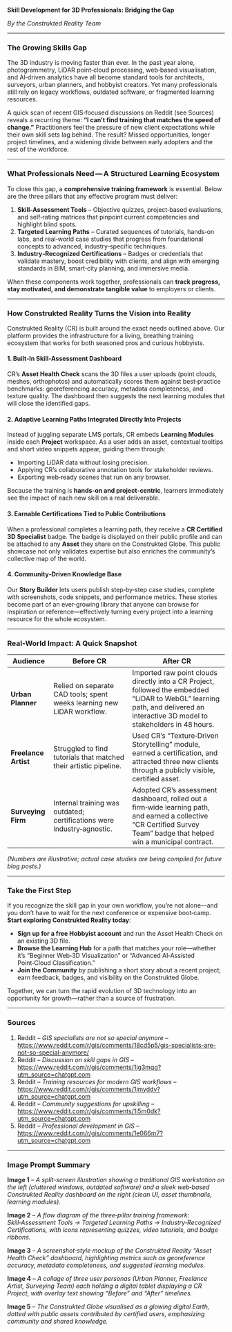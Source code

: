**Skill Development for 3D Professionals: Bridging the Gap**  

*By the Construkted Reality Team*  

---

### The Growing Skills Gap

The 3D industry is moving faster than ever. In the past year alone, photogrammetry, LiDAR point‑cloud processing, web‑based visualisation, and AI‑driven analytics have all become standard tools for architects, surveyors, urban planners, and hobbyist creators. Yet many professionals still rely on legacy workflows, outdated software, or fragmented learning resources.  

A quick scan of recent GIS‑focused discussions on Reddit (see Sources) reveals a recurring theme: **“I can’t find training that matches the speed of change.”** Practitioners feel the pressure of new client expectations while their own skill sets lag behind. The result? Missed opportunities, longer project timelines, and a widening divide between early adopters and the rest of the workforce.

---

### What Professionals Need — A Structured Learning Ecosystem

To close this gap, a **comprehensive training framework** is essential. Below are the three pillars that any effective program must deliver:

1. **Skill‑Assessment Tools** – Objective quizzes, project‑based evaluations, and self‑rating matrices that pinpoint current competencies and highlight blind spots.  
2. **Targeted Learning Paths** – Curated sequences of tutorials, hands‑on labs, and real‑world case studies that progress from foundational concepts to advanced, industry‑specific techniques.  
3. **Industry‑Recognized Certifications** – Badges or credentials that validate mastery, boost credibility with clients, and align with emerging standards in BIM, smart‑city planning, and immersive media.

When these components work together, professionals can **track progress, stay motivated, and demonstrate tangible value** to employers or clients.

---

### How Construkted Reality Turns the Vision into Reality

Construkted Reality (CR) is built around the exact needs outlined above. Our platform provides the infrastructure for a living, breathing training ecosystem that works for both seasoned pros and curious hobbyists.

#### 1. Built‑In Skill‑Assessment Dashboard  
CR’s **Asset Health Check** scans the 3D files a user uploads (point clouds, meshes, orthophotos) and automatically scores them against best‑practice benchmarks: georeferencing accuracy, metadata completeness, and texture quality. The dashboard then suggests the next learning modules that will close the identified gaps.

#### 2. Adaptive Learning Paths Integrated Directly Into Projects  
Instead of juggling separate LMS portals, CR embeds **Learning Modules** inside each **Project** workspace. As a user adds an asset, contextual tooltips and short video snippets appear, guiding them through:

* Importing LiDAR data without losing precision.  
* Applying CR’s collaborative annotation tools for stakeholder reviews.  
* Exporting web‑ready scenes that run on any browser.

Because the training is **hands‑on and project‑centric**, learners immediately see the impact of each new skill on a real deliverable.

#### 3. Earnable Certifications Tied to Public Contributions  
When a professional completes a learning path, they receive a **CR Certified 3D Specialist** badge. The badge is displayed on their public profile and can be attached to any **Asset** they share on the Construkted Globe. This public showcase not only validates expertise but also enriches the community’s collective map of the world.

#### 4. Community‑Driven Knowledge Base  
Our **Story Builder** lets users publish step‑by‑step case studies, complete with screenshots, code snippets, and performance metrics. These stories become part of an ever‑growing library that anyone can browse for inspiration or reference—effectively turning every project into a learning resource for the whole ecosystem.

---

### Real‑World Impact: A Quick Snapshot

| Audience | Before CR | After CR |
|---|---|---|
| **Urban Planner** | Relied on separate CAD tools; spent weeks learning new LiDAR workflow. | Imported raw point clouds directly into a CR Project, followed the embedded “LiDAR to WebGL” learning path, and delivered an interactive 3D model to stakeholders in 48 hours. |
| **Freelance Artist** | Struggled to find tutorials that matched their artistic pipeline. | Used CR’s “Texture‑Driven Storytelling” module, earned a certification, and attracted three new clients through a publicly visible, certified asset. |
| **Surveying Firm** | Internal training was outdated; certifications were industry‑agnostic. | Adopted CR’s assessment dashboard, rolled out a firm‑wide learning path, and earned a collective “CR Certified Survey Team” badge that helped win a municipal contract. |

*(Numbers are illustrative; actual case studies are being compiled for future blog posts.)*

---

### Take the First Step

If you recognize the skill gap in your own workflow, you’re not alone—and you don’t have to wait for the next conference or expensive boot‑camp. **Start exploring Construkted Reality today**:

* **Sign up for a free Hobbyist account** and run the Asset Health Check on an existing 3D file.  
* **Browse the Learning Hub** for a path that matches your role—whether it’s “Beginner Web‑3D Visualization” or “Advanced AI‑Assisted Point‑Cloud Classification.”  
* **Join the Community** by publishing a short story about a recent project; earn feedback, badges, and visibility on the Construkted Globe.

Together, we can turn the rapid evolution of 3D technology into an opportunity for growth—rather than a source of frustration.

---

### Sources  

1. Reddit – *GIS specialists are not so special anymore* – https://www.reddit.com/r/gis/comments/18cd5p5/gis-specialists-are-not-so-special-anymore/  
2. Reddit – *Discussion on skill gaps in GIS* – https://www.reddit.com/r/gis/comments/1jg3mqg?utm_source=chatgpt.com  
3. Reddit – *Training resources for modern GIS workflows* – https://www.reddit.com/r/gis/comments/1jmyddv?utm_source=chatgpt.com  
4. Reddit – *Community suggestions for upskilling* – https://www.reddit.com/r/gis/comments/1i5m0dk?utm_source=chatgpt.com  
5. Reddit – *Professional development in GIS* – https://www.reddit.com/r/gis/comments/1e066m7?utm_source=chatgpt.com  

---

### Image Prompt Summary  

**Image 1** – *A split-screen illustration showing a traditional GIS workstation on the left (cluttered windows, outdated software) and a sleek web‑based Construkted Reality dashboard on the right (clean UI, asset thumbnails, learning modules).*  

**Image 2** – *A flow diagram of the three‑pillar training framework: Skill‑Assessment Tools → Targeted Learning Paths → Industry‑Recognized Certifications, with icons representing quizzes, video tutorials, and badge ribbons.*  

**Image 3** – *A screenshot‑style mockup of the Construkted Reality “Asset Health Check” dashboard, highlighting metrics such as georeference accuracy, metadata completeness, and suggested learning modules.*  

**Image 4** – *A collage of three user personas (Urban Planner, Freelance Artist, Surveying Team) each holding a digital tablet displaying a CR Project, with overlay text showing “Before” and “After” timelines.*  

**Image 5** – *The Construkted Globe visualised as a glowing digital Earth, dotted with public assets contributed by certified users, emphasizing community and shared knowledge.*  
